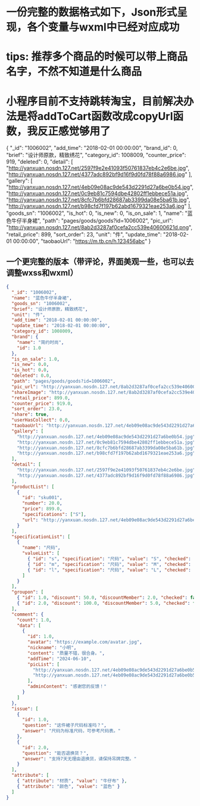 
# 一份完整的数据格式如下，Json形式呈现，各个变量与wxml中已经对应成功
# tips:  推荐多个商品的时候可以带上商品名字，不然不知道是什么商品
#       小程序目前不支持跳转淘宝，目前解决办法是将addToCart函数改成copyUrl函数，我反正感觉够用了
{
  "_id": "1006002",
  "add_time": "2018-02-01 00:00:00",
  "brand_id": 0,
  "brief": "设计师原款，精致绣花",
  "category_id": 1008009,
  "counter_price": 919,
  "deleted": 0,
  "detail": [
    "http://yanxuan.nosdn.127.net/2597f9e2e41093f50761837eb4c2e6be.jpg",
    "http://yanxuan.nosdn.127.net/4377adc892bf9d16f9d0fd78f88a6986.jpg"
  ],
  "gallery": [
    "http://yanxuan.nosdn.127.net/4eb09e08ac9de543d2291d27a6be0b54.jpg",
    "http://yanxuan.nosdn.127.net/0c9eb81c7594dbe42802ff1ebbece51a.jpg",
    "http://yanxuan.nosdn.127.net/8cfc7b6bfd28687ab3399da08e5ba61b.jpg",
    "http://yanxuan.nosdn.127.net/b98cfd7f197b62abd1679321eae253a6.jpg"
  ],
  "goods_sn": "1006002",
  "is_hot": 0,
  "is_new": 0,
  "is_on_sale": 1,
  "name": "蓝色牛仔半身裙",
  "path": "pages/goods/goods?id=1006002",
  "pic_url": "http://yanxuan.nosdn.127.net/8ab2d3287af0cefa2cc539e40600621d.png",
  "retail_price": 899,
  "sort_order": 23,
  "unit": "件",
  "update_time": "2018-02-01 00:00:00",
  "taobaoUrl": "https://m.tb.cn/h.123456abc" 
}
## 一个更完整的版本（带评论，界面美观一些，也可以去调整wxss和wxml）
```json
{
  "_id": "1006002",
  "name": "蓝色牛仔半身裙",
  "goods_sn": "1006002",
  "brief": "设计师原款，精致绣花",
  "unit": "件",
  "add_time": "2018-02-01 00:00:00",
  "update_time": "2018-02-01 00:00:00",
  "category_id": 1008009,
  "brand": {
    "name": "简约时尚",
    "id": 1.0
  },
  "is_on_sale": 1.0,
  "is_new": 0.0,
  "is_hot": 0.0,
  "deleted": 0.0,
  "path": "pages/goods/goods?id=1006002",
  "pic_url": "http://yanxuan.nosdn.127.net/8ab2d3287af0cefa2cc539e40600621d.png",
  "shareImage": "http://yanxuan.nosdn.127.net/8ab2d3287af0cefa2cc539e40600621d.png",
  "retail_price": 899.0,
  "counter_price": 919.0,
  "sort_order": 23.0,
  "share": true,
  "userHasCollect": 0.0,
  "taobaoUrl": "http://yanxuan.nosdn.127.net/4eb09e08ac9de543d2291d27a6be0b54.jpg",
  "gallery": [
    "http://yanxuan.nosdn.127.net/4eb09e08ac9de543d2291d27a6be0b54.jpg",
    "http://yanxuan.nosdn.127.net/0c9eb81c7594dbe42802ff1ebbece51a.jpg",
    "http://yanxuan.nosdn.127.net/8cfc7b6bfd28687ab3399da08e5ba61b.jpg",
    "http://yanxuan.nosdn.127.net/b98cfd7f197b62abd1679321eae253a6.jpg"
  ],
  "detail": [
    "http://yanxuan.nosdn.127.net/2597f9e2e41093f50761837eb4c2e6be.jpg",
    "http://yanxuan.nosdn.127.net/4377adc892bf9d16f9d0fd78f88a6986.jpg"
  ],
  "productList": [
    {
      "id": "sku001",
      "number": 20.0,
      "price": 899.0,
      "specifications": ["S"],
      "url": "http://yanxuan.nosdn.127.net/4eb09e08ac9de543d2291d27a6be0b54.jpg"
    }
  ],
  "specificationList": [
    {
      "name": "尺码",
      "valueList": [
        { "id": "s", "specification": "尺码", "value": "S", "checked": false },
        { "id": "m", "specification": "尺码", "value": "M", "checked": false },
        { "id": "l", "specification": "尺码", "value": "L", "checked": false }
      ]
    }
  ],
  "groupon": [
    { "id": 1.0, "discount": 50.0, "discountMember": 2.0, "checked": false },
    { "id": 2.0, "discount": 100.0, "discountMember": 5.0, "checked": false }
  ],
  "comment": {
    "count": 1.0,
    "data": [
      {
        "id": 1.0,
        "avatar": "https://example.com/avatar.jpg",
        "nickname": "小明",
        "content": "质量不错，很合身。",
        "addTime": "2024-06-10",
        "picList": [
          "http://yanxuan.nosdn.127.net/4eb09e08ac9de543d2291d27a6be0b54.jpg",
          "http://yanxuan.nosdn.127.net/4eb09e08ac9de543d2291d27a6be0b54.jpg"
        ],
        "adminContent": "感谢您的反馈！"
      }
    ]
  },
  "issue": [
    {
      "id": 1.0,
      "question": "这件裙子尺码标准吗？",
      "answer": "尺码为标准尺码，可参考尺码表。"
    },
    {
      "id": 2.0,
      "question": "能否退换货？",
      "answer": "支持7天无理由退换货，请保持吊牌完整。"
    }
  ],
  "attribute": [
    { "attribute": "材质", "value": "牛仔布" },
    { "attribute": "颜色", "value": "蓝色" }
  ]
}
```


